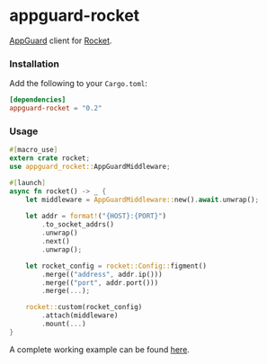 # appguard-rocket

[AppGuard](https://github.com/NullNet-ai/appguard-server) client for [Rocket](https://github.com/rwf2/Rocket/).

### Installation

Add the following to your `Cargo.toml`:

```toml
[dependencies]
appguard-rocket = "0.2"
```

### Usage

```rust
#[macro_use]
extern crate rocket;
use appguard_rocket::AppGuardMiddleware;

#[launch]
async fn rocket() -> _ {
    let middleware = AppGuardMiddleware::new().await.unwrap();
 
    let addr = format!("{HOST}:{PORT}")
        .to_socket_addrs()
        .unwrap()
        .next()
        .unwrap();

    let rocket_config = rocket::Config::figment()
        .merge(("address", addr.ip()))
        .merge(("port", addr.port()))
        .merge(...);

    rocket::custom(rocket_config)
        .attach(middleware)
        .mount(...)
}
```

A complete working example can be found [here](https://github.com/NullNet-ai/appguard-rust-clients/blob/main/clients/rocket/sample/src/main.rs).
